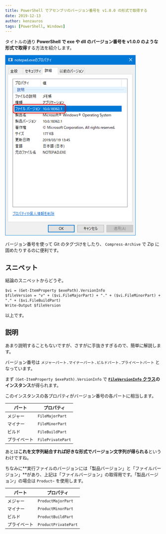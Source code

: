 ```yaml
---
title: PowerShell でアセンブリのバージョン番号を v1.0.0 の形式で取得する
date: 2019-12-13
author: kenzauros
tags: [PowerShell, Windows]
---
```


タイトルの通り **PowerShell で exe や dll のバージョン番号を v1.0.0 のような形式で取得**する方法を紹介します。

![](images/get-version-number-with-specified-format-in-powershell-1.png)

バージョン番号を使って Git のタグづけをしたり、 `Compress-Archive` で Zip に固めたりするのに便利です。

## スニペット

結論のスニペットからどうぞ。

```
$vi = (Get-ItemProperty $exePath).VersionInfo
$fileVersion = "v" + ($vi.FileMajorPart) + "." + ($vi.FileMinorPart) + "." + ($vi.FileBuildPart)
Write-Output $fileVersion
```

以上です。

## 説明

あまり説明することもないですが、さすがに手抜きすぎるので、簡単に解説します。

バージョン番号は `メジャーパート.マイナーパート.ビルドパート.プライベートパート` となっています。

まず `(Get-ItemProperty $exePath).VersionInfo` で **[`FileVersionInfo` クラス](https://docs.microsoft.com/ja-jp/dotnet/api/system.diagnostics.fileversioninfo?view=netframework-4.8)のインスタンス**が得られます。

このインスタンスの各プロパティがバージョン番号の各パートに相当します。

パート | プロパティ
--- | ---
メジャー | `FileMajorPart`
マイナー | `FileMinorPart`
ビルド | `FileBuildPart`
プライベート | `FilePrivatePart`

あとは**これを文字列結合すれば好きな形式でバージョン文字列が得られる**というわけですね。

ちなみに**実行ファイルのバージョンには「製品バージョン」と「ファイルバージョン」**があり、上記は「ファイルバージョン」の取得用です。「製品バージョン」の場合は `Product~` を使用します。


パート | プロパティ
--- | ---
メジャー | `ProductMajorPart`
マイナー | `ProductMinorPart`
ビルド | `ProductBuildPart`
プライベート | `ProductPrivatePart`

